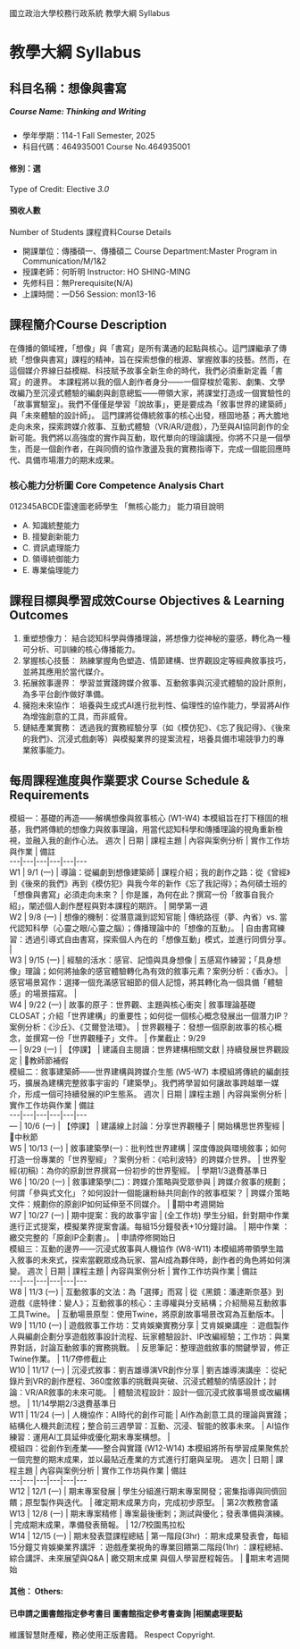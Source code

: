 國立政治大學校務行政系統 教學大綱 Syllabus
# 教學大綱 Syllabus
##  科目名稱：想像與書寫
#####  Course Name: Thinking and Writing
  * 學年學期：114-1 Fall Semester, 2025 
  * 科目代碼：464935001 Course No.464935001
#### 修別：選
Type of Credit: Elective 
_3.0_
#### 預收人數
Number of Students
課程資料Course Details
  * 開課單位：傳播碩一、傳播碩二 Course Department:Master Program in Communication/M/1&2 
  * 授課老師：何昕明 Instructor: HO SHING-MING 
  * 先修科目：無Prerequisite(N/A)
  * 上課時間：一D56 Session: mon13-16
##  課程簡介Course Description
在傳播的領域裡，「想像」與「書寫」是所有溝通的起點與核心。這門課繼承了傳統「想像與書寫」課程的精神，旨在探索想像的根源、掌握敘事的技藝。然而，在這個媒介界線日益模糊、科技賦予故事全新生命的時代，我們必須重新定義「書寫」的邊界。
本課程將以我的個人創作者身分——一個穿梭於電影、劇集、文學改編乃至沉浸式體驗的編劇與創意總監——帶領大家，將課堂打造成一個實驗性的「故事實驗室」。我們不僅僅是學習「說故事」，更是要成為「敘事世界的建築師」與「未來體驗的設計師」。
這門課將從傳統敘事的核心出發，穩固地基；再大膽地走向未來，探索跨媒介敘事、互動式體驗（VR/AR/遊戲），乃至與AI協同創作的全新可能。我們將以高強度的實作與互動，取代單向的理論講授。你將不只是一個學生，而是一個創作者，在與同儕的協作激盪及我的實務指導下，完成一個能回應時代、具備市場潛力的期末成果。
###  核心能力分析圖 Core Competence Analysis Chart
012345ABCDE雷達圖老師學生
「無核心能力」 
能力項目說明
  * A. 知識統整能力
  * B. 擅變創新能力
  * C. 資訊處理能力
  * D. 領導統御能力
  * E. 專業倫理能力
##  課程目標與學習成效Course Objectives & Learning Outcomes 
  1. 重塑想像力： 結合認知科學與傳播理論，將想像力從神秘的靈感，轉化為一種可分析、可訓練的核心傳播能力。
  2. 掌握核心技藝： 熟練掌握角色塑造、情節建構、世界觀設定等經典敘事技巧，並將其應用於當代媒介。
  3. 拓展敘事邊界： 學習並實踐跨媒介敘事、互動敘事與沉浸式體驗的設計原則，為多平台創作做好準備。
  4. 擁抱未來協作： 培養與生成式AI進行批判性、倫理性的協作能力，學習將AI作為增強創意的工具，而非威脅。
  5. 鏈結產業實務： 透過我的實務經驗分享（如《模仿犯》、《忘了我記得》、《後來的我們》、沉浸式戲劇等）與模擬業界的提案流程，培養具備市場競爭力的專業敘事能力。
##  每周課程進度與作業要求 Course Schedule & Requirements
模組一：基礎的再造——解構想像與敘事核心 (W1-W4)
本模組旨在打下穩固的根基，我們將傳統的想像力與敘事理論，用當代認知科學和傳播理論的視角重新檢視，並融入我的創作心法。
週次 |  日期 |  課程主題 |  內容與案例分析 |  實作工作坊與作業 |  備註  
---|---|---|---|---|---  
W1 |  9/1 (一) |  導論：從編劇到想像建築師 |  課程介紹；我的創作之路：從《曾經》到《後來的我們》再到《模仿犯》與我今年的新作《忘了我記得》；為何碩士班的「想像與書寫」必須走向未來？ |  你是誰，為何在此？撰寫一份「敘事自我介紹」，闡述個人創作歷程與對本課程的期許。 |  開學第一週  
W2 |  9/8 (一) |  想像的機制：從潛意識到認知官能 |  傳統路徑（夢、內省）vs. 當代認知科學（心靈之眼/心靈之腦）；傳播理論中的「想像的互動」。 |  自由書寫練習：透過引導式自由書寫，探索個人內在的「想像互動」模式，並進行同儕分享。 |   
W3 |  9/15 (一) |  經驗的活水：感官、記憶與具身想像 |  五感寫作練習；「具身想像」理論；如何將抽象的感官體驗轉化為有效的敘事元素？案例分析：《香水》。 |  感官場景寫作：選擇一個充滿感官細節的個人記憶，將其轉化為一個具備「體驗感」的場景描寫。 |   
W4 |  9/22 (一) |  故事的原子：世界觀、主題與核心衝突 |  敘事理論基礎CLOSAT；介紹「世界建構」的重要性；如何從一個核心概念發展出一個潛力IP？案例分析：《沙丘》、《艾爾登法環》。 |  世界觀種子：發想一個原創故事的核心概念，並撰寫一份「世界觀種子」文件。 |  作業截止：9/29  
— |  9/29 (一) |  【停課】 |  建議自主閱讀：世界建構相關文獻 |  持續發展世界觀設定 |  🔴教師節補假  
模組二：敘事建築師——世界建構與跨媒介生態 (W5-W7)
本模組將傳統的編劇技巧，擴展為建構完整敘事宇宙的「建築學」。我們將學習如何讓故事跨越單一媒介，形成一個可持續發展的IP生態系。
週次 |  日期 |  課程主題 |  內容與案例分析 |  實作工作坊與作業 |  備註  
---|---|---|---|---|---  
— |  10/6 (一) |  【停課】 |  建議線上討論：分享世界觀種子 |  開始構思世界聖經 |  🔴中秋節  
W5 |  10/13 (一) |  敘事建築學(一)：批判性世界建構 |  深度傳說與環境敘事；如何打造一份專業的「世界聖經」？案例分析：《哈利波特》的跨媒介世界。 |  世界聖經(初稿)：為你的原創世界撰寫一份初步的世界聖經。 |  學期1/3退費基準日  
W6 |  10/20 (一) |  敘事建築學(二)：跨媒介策略與受眾參與 |  跨媒介敘事的規劃；何謂「參與式文化」？如何設計一個能讓粉絲共同創作的敘事框架？ |  跨媒介策略文件：規劃你的原創IP如何延伸至不同媒介。 |  🔴期中考週開始  
W7 |  10/27 (一) |  期中提案：我的故事宇宙 |  (全工作坊) 學生分組，針對期中作業進行正式提案，模擬業界提案會議。每組15分鐘發表+10分鐘討論。 |  期中作業 ：繳交完整的「原創IP企劃書」。 |  申請停修開始日  
模組三：互動的邊界——沉浸式敘事與人機協作 (W8-W11)
本模組將帶領學生踏入敘事的未來式，探索當觀眾成為玩家、當AI成為夥伴時，創作者的角色將如何演變。
週次 |  日期 |  課程主題 |  內容與案例分析 |  實作工作坊與作業 |  備註  
---|---|---|---|---|---  
W8 |  11/3 (一) |  互動敘事的文法：為「選擇」而寫 |  從《黑鏡：潘達斯奈基》到遊戲《底特律：變人》；互動敘事的核心：主導權與分支結構；介紹簡易互動敘事工具Twine。 |  互動場景原型：使用Twine，將原創故事場景改寫為互動版本。 |   
W9 |  11/10 (一) |  遊戲敘事工作坊：艾肯娛樂實務分享 |  艾肯娛樂講座 ：遊戲製作人與編劇企劃分享遊戲敘事設計流程、玩家體驗設計、IP改編經驗；工作坊：與業界對話，討論互動敘事的實務挑戰。 |  反思筆記：整理遊戲敘事的關鍵學習，修正Twine作業。 |  11/7停修截止  
W10 |  11/17 (一) |  沉浸式敘事：劉吉雄導演VR創作分享 |  劉吉雄導演講座 ：從紀錄片到VR的創作歷程、360度敘事的挑戰與突破、沉浸式體驗的情感設計；討論：VR/AR敘事的未來可能。 |  體驗流程設計：設計一個沉浸式敘事場景或改編構想。 |  11/14學期2/3退費基準日  
W11 |  11/24 (一) |  人機協作：AI時代的創作可能 |  AI作為創意工具的理論與實踐；結構化人機共創流程；整合前三週學習：互動、沉浸、智能的敘事未來。 |  AI協作練習：運用AI工具延伸或優化期末專案構想。 |   
模組四：從創作到產業——整合與實踐 (W12-W14)
本模組將所有學習成果聚焦於一個完整的期末成果，並以最貼近產業的方式進行打磨與呈現。
週次 |  日期 |  課程主題 |  內容與案例分析 |  實作工作坊與作業 |  備註  
---|---|---|---|---|---  
W12 |  12/1 (一) |  期末專案發展 |  學生分組進行期末專案開發；密集指導與同儕回饋；原型製作與迭代。 |  確定期末成果方向，完成初步原型。 |  第2次教務會議  
W13 |  12/8 (一) |  期末專案精修 |  專案最後衝刺；測試與優化；發表準備與演練。 |  完成期末成果，準備發表簡報。 |  12/7校園馬拉松  
W14 |  12/15 (一) |  期末發表暨課程總結 |  第一階段(3hr) ：期末成果發表會，每組15分鐘艾肯娛樂業界講評 ：遊戲產業視角的專業回饋第二階段(1hr) ：課程總結、綜合講評、未來展望與Q&A |  繳交期末成果 與個人學習歷程報告。 |  🔴期末考週開始  
####  其他： Others:
####  已申請之圖書館指定參考書目  圖書館指定參考書查詢 |相關處理要點
維護智慧財產權，務必使用正版書籍。 Respect Copyright.